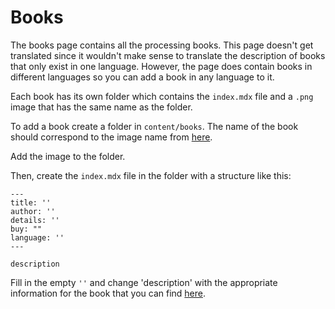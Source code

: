 # Books

The books page contains all the processing books. This page doesn't get translated since it wouldn't make sense to translate the description of books that only exist in one language. However, the page does contain books in different languages so you can add a book in any language to it.

Each book has its own folder which contains the `index.mdx` file and a `.png` image that has the same name as the folder.

To add a book create a folder in `content/books`. The name of the book should correspond to the image name from [here](https://github.com/processing/processing-docs/tree/master/img/learning/books).

Add the image to the folder.

Then, create the `index.mdx` file in the folder with a structure like this:

```
---
title: ''
author: ''
details: ''
buy: ""
language: ''
---

description
```

Fill in the empty `''` and change 'description' with the appropriate information for the book that you can find [here](https://github.com/processing/processing-docs/blob/master/content/static/books.html).
